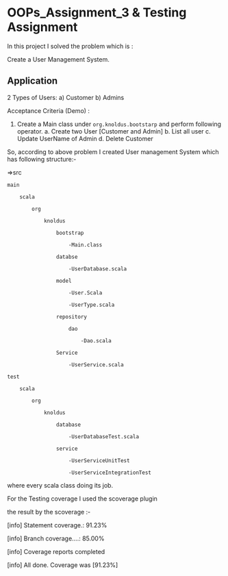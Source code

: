 # OOPs_Assignment_3 & Testing Assignment

In this project I solved the problem which is :

Create a User Management System.

Application
--------------
2 Types of Users:
a) Customer
b) Admins


Acceptance Criteria (Demo) :
1. Create a Main class under `org.knoldus.bootstarp` and perform following operator.
a. Create two User [Customer and Admin]
b. List all user
c. Update UserName of Admin
d. Delete Customer

So, according to above problem I created  User management System which has following structure:-

=>src

	main
	
		scala
		
			org
			
				knoldus
				
					bootstrap
					
						-Main.class
						
					databse
					
						-UserDatabase.scala
					
					model
					
						-User.Scala
						
						-UserType.scala
					
					repository
						
						dao
							
							-Dao.scala
					
					Service
						
						-UserService.scala
	
	test
		
		scala
			
			org
				
				knoldus
					
					database
						
						-UserDatabaseTest.scala
					
					service
						
						-UserServiceUnitTest
						
						-UserServiceIntegrationTest

where every scala class doing its job.

For the Testing coverage I used the scoverage plugin

the result by the scoverage :-

[info] Statement coverage.: 91.23%

[info] Branch coverage....: 85.00%

[info] Coverage reports completed

[info] All done. Coverage was [91.23%]
 





			 
